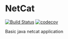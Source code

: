 # NetCat
[![Build Status](https://travis-ci.org/Schrotty/NetCat.svg?branch=master)](https://travis-ci.org/Schrotty/NetCat)
[![codecov](https://codecov.io/gh/Schrotty/NetCat/branch/master/graph/badge.svg)](https://codecov.io/gh/Schrotty/NetCat)

Basic java netcat application
